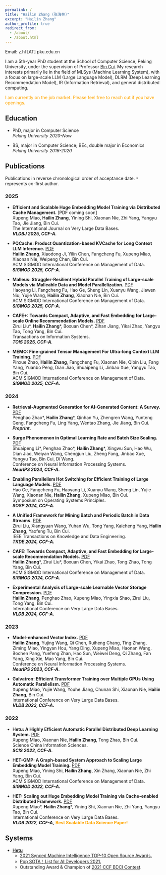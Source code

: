 ```yaml
---
permalink: /
title: "Hailin Zhang (张海林)"
excerpt: "Hailin Zhang"
author_profile: true
redirect_from: 
  - /about/
  - /about.html
---
```


Email: z.hl [AT] pku.edu.cn

I am a 5th-year PhD student at the School of Computer Science, Peking University, under the supervision of Professor [Bin Cui](https://cuibinpku.github.io/). My research interests primarily lie in the field of MLSys (Machine Learning System), with a focus on large-scale LLM (Large Language Model), DLRM (Deep Learning Recommendation Model), IR (Information Retrieval), and general distributed computing.

<font color=orange>I am currently on the job market. Please feel free to reach out if you have openings.</font>

## Education
* PhD, major in Computer Science  
*Peking University 2020-Now*

* BS, major in Computer Science; BEc, double major in Economics  
*Peking University 2016-2020*


## Publications

Publications in reverse chronological order of acceptance date. `*` represents co-first author.


### 2025

* **Efficient and Scalable Huge Embedding Model Training via Distributed Cache Management.** [PDF coming soon]  
Xupeng Miao, **Hailin Zhang**, Yining Shi, Xiaonan Nie, Zhi Yang, Yangyu Tao, Jie Jiang, Bin Cui.  
The International Journal on Very Large Data Bases.  
***VLDBJ 2025, CCF-A.***

* **PQCache: Product Quantization-based KVCache for Long Context LLM Inference.** [PDF](https://arxiv.org/abs/2407.12820)  
**Hailin Zhang**, Xiaodong Ji, Yilin Chen, Fangcheng Fu, Xupeng Miao, Xiaonan Nie, Weipeng Chen, Bin Cui.  
ACM SIGMOD International Conference on Management of Data.  
***SIGMOD 2025, CCF-A.***


* **Malleus: Straggler-Resilient Hybrid Parallel Training of Large-scale Models via Malleable Data and Model Parallelization.** [PDF](https://arxiv.org/abs/2410.13333)  
Haoyang Li, Fangcheng Fu, Hao Ge, Sheng Lin, Xuanyu Wang, Jiawen Niu, Yujie Wang, **Hailin Zhang**, Xiaonan Nie, Bin Cui.  
ACM SIGMOD International Conference on Management of Data.  
***SIGMOD 2025, CCF-A.***


* **CAFE+: Towards Compact, Adaptive, and Fast Embedding for Large-scale Online Recommendation Models.** [PDF](https://dl.acm.org/doi/10.1145/3713072)  
Zirui Liu\*, **Hailin Zhang**\*, Boxuan Chen\*, Zihan Jiang, Yikai Zhao, Yangyu Tao, Tong Yang, Bin Cui.  
Transactions on Information Systems.  
***TOIS 2025, CCF-A.***

* **MEMO: Fine-grained Tensor Management For Ultra-long Context LLM Training.** [PDF](https://dl.acm.org/doi/10.1145/3709703)  
Pinxue Zhao, **Hailin Zhang**, Fangcheng Fu, Xiaonan Nie, Qibin Liu, Fang Yang, Yuanbo Peng, Dian Jiao, Shuaipeng Li, Jinbao Xue, Yangyu Tao, Bin Cui.  
ACM SIGMOD International Conference on Management of Data.  
***SIGMOD 2025, CCF-A.***


### 2024

* **Retrieval-Augmented Generation for AI-Generated Content: A Survey.** [PDF](https://arxiv.org/abs/2402.19473)  
Penghao Zhao\*, **Hailin Zhang**\*, Qinhan Yu, Zhengren Wang, Yunteng Geng, Fangcheng Fu, Ling Yang, Wentao Zhang, Jie Jiang, Bin Cui.  
***Preprint.***

* **Surge Phenomenon in Optimal Learning Rate and Batch Size Scaling.** [PDF](https://arxiv.org/abs/2405.14578)  
Shuaipeng Li\*, Penghao Zhao\*, **Hailin Zhang**\*, Xingwu Sun, Hao Wu, Dian Jiao, Weiyan Wang, Chengjun Liu, Zheng Fang, Jinbao Xue, Yangyu Tao, Bin Cui, Di Wang.  
Conference on Neural Information Processing Systems.  
***NeurIPS 2024, CCF-A.***

* **Enabling Parallelism Hot Switching for Efficient Training of Large Language Models.** [PDF](https://dl.acm.org/doi/10.1145/3694715.3695969)  
Hao Ge, Fangcheng Fu, Haoyang Li, Xuanyu Wang, Sheng Lin, Yujie Wang, Xiaonan Nie, **Hailin Zhang**, Xupeng Miao, Bin Cui.  
Symposium on Operating Systems Principles.  
***SOSP 2024, CCF-A.***

* **A Unified Framework for Mining Batch and Periodic Batch in Data Streams.** [PDF](https://ieeexplore.ieee.org/abstract/document/10526411)  
Zirui Liu, Xiangyuan Wang, Yuhan Wu, Tong Yang, Kaicheng Yang, **Hailin Zhang**, Yaofeng Tu, Bin Cui.  
IEEE Transactions on Knowledge and Data Engineering.  
***TKDE 2024, CCF-A.***

* **CAFE: Towards Compact, Adaptive, and Fast Embedding for Large-scale Recommendation Models.** [PDF](https://dl.acm.org/doi/10.1145/3639306)  
**Hailin Zhang**\*, Zirui Liu\*, Boxuan Chen, Yikai Zhao, Tong Zhao, Tong Yang, Bin Cui.  
ACM SIGMOD International Conference on Management of Data.  
***SIGMOD 2024, CCF-A.***

* **Experimental Analysis of Large-scale Learnable Vector Storage Compression.** [PDF](https://dl.acm.org/doi/10.14778/3636218.3636234)  
**Hailin Zhang**, Penghao Zhao, Xupeng Miao, Yingxia Shao, Zirui Liu, Tong Yang, Bin Cui.  
International Conference on Very Large Data Bases.  
***VLDB 2024, CCF-A.***

### 2023
* **Model-enhanced Vector Index.** [PDF](https://proceedings.neurips.cc/paper_files/paper/2023/file/ac112e8ffc4e5b9ece32070440a8ca43-Paper-Conference.pdf)  
**Hailin Zhang**, Yujing Wang, Qi Chen, Ruiheng Chang, Ting Zhang, Ziming Miao, Yingyan Hou, Yang Ding, Xupeng Miao, Haonan Wang, Bochen Pang, Yuefeng Zhan, Hao Sun, Weiwei Deng, Qi Zhang, Fan Yang, Xing Xie, Mao Yang, Bin Cui.  
Conference on Neural Information Processing Systems.  
***NeurIPS 2023, CCF-A.***

* **Galvatron: Efficient Transformer Training over Multiple GPUs Using Automatic Parallelism.** [PDF](https://dl.acm.org/doi/10.14778/3570690.3570697)  
Xupeng Miao, Yujie Wang, Youhe Jiang, Chunan Shi, Xiaonan Nie, **Hailin Zhang**, Bin Cui.  
International Conference on Very Large Data Bases.  
***VLDB 2023, CCF-A.***

### 2022
* **Hetu: A Highly Efficient Automatic Parallel Distributed Deep Learning System.** [PDF](http://scis.scichina.com/en/2023/117101.pdf)  
Xupeng Miao, Xiaonan Nie, **Hailin Zhang**, Tong Zhao, Bin Cui.  
Science China Information Sciences.  
***SCIS 2022, CCF-A.***

* **HET-GMP: A Graph-based System Approach to Scaling Large Embedding Model Training.** [PDF](https://dl.acm.org/doi/10.1145/3514221.3517902)  
Xupeng Miao, Yining Shi, **Hailin Zhang**, Xin Zhang, Xiaonan Nie, Zhi Yang, Bin Cui.  
ACM SIGMOD International Conference on Management of Data.  
***SIGMOD 2022, CCF-A.***

* **HET: Scaling out Huge Embedding Model Training via Cache-enabled Distributed Framework.** [PDF](https://dl.acm.org/doi/10.14778/3489496.3489511)  
Xupeng Miao\*, **Hailin Zhang**\*, Yining Shi, Xiaonan Nie, Zhi Yang, Yangyu Tao, Bin Cui.  
International Conference on Very Large Data Bases.  
***VLDB 2022, CCF-A,*** <font color=orange><strong>Best Scalable Data Science Paper!</strong></font>


## Systems
* [**Hetu**](https://github.com/PKU-DAIR/Hetu)
  - [2021 Synced Machine Intelligence TOP-10 Open Source Awards.](https://www.jiqizhixin.com/awards/2021/events)
  - [Pop SOTA！List for AI Developers 2021.](https://mp.weixin.qq.com/s/jHkF9UpgEn1MLZpRH2FOaA)
  - Outstanding Award & Champion of [2021 CCF BDCI Contest](https://mp.weixin.qq.com/s/hSoDMVMZApQxaiNqh2jUSg).

